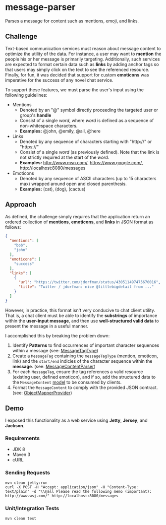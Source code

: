 # message-parser
Parses a message for content such as mentions, emoji, and links.

## Challenge

Text-based communication services must reason about message content to optimize the utility of the data. For instance, a user may want to **mention** the people his or her message is primarily targeting. Additionally, such services are expected to format certain data such as **links** by adding anchor tags so that users may simply click on the text to see the referenced resource. Finally, for fun, it was decided that support for custom **emoticons** was imperative for the success of any novel chat service.

To support these features, we must parse the user's input using the following guidelines:
* Mentions
  * Denoted by an "@" symbol directly proceeding the targeted user or group's **handle**
  * Consist of a single _word_, where _word_ is defined as a sequence of non-whitespace characters.
  * **Examples:** @john, @emily, @all, @here
* Links
  * Denoted by any sequence of characters starting with "http://" or "https://"
  * Consist of a single _word_ (as previously defined). Note that the link is not strictly required at the start of the _word_.
  * **Examples:** http://www.msn.com/, https://www.google.com/, http://localhost:8080/messages
* Emoticons
  * Denoted by any sequence of ASCII characters (up to 15 characters max) wrapped around open and closed parenthesis.
  * **Examples:** (cat), (dog), (cactus)
  
## Approach

As defined, the challenge simply requires that the application return an ordered collection of **mentions**, **emoticons**, and **links** in JSON format as follows:
```json
{
  "mentions": [
    "bob",
    "john"
  ],
  "emoticons": [
    "success"
  ],
  "links": [
    {
      "url": "https://twitter.com/jdorfman/status/430511497475670016",
      "title": "Twitter / jdorfman: nice @littlebigdetail from ..."
    }
  ]
}
```

However, in practice, this format isn't very conducive to chat client utility. That is, a chat client must be able to identify the **substrings** of importance within the **user-input message**, and then use **well-structured valid data** to present the message in a useful manner.

I accomplished this by breaking the problem down:

1. Identify **Patterns** to find occurrences of important character sequences within a message (see: [MessageTagType](/src/main/java/com/jgarcia/messageparser/model/MessageTagType.java))
2. Create a `MessageTag` containing the `messageTagType` (mention, emoticon, link) and the `start/end` indicies of the character sequence within the **message**. (see: [MessageContentParser](/src/main/java/com/jgarcia/messageparser/MessageContentParser.java))
3. For each `MessageTag`, ensure the tag references a valid resource (existing user, defined emoticon), and if so, add the structured data to the `MessageContent` [model](/src/main/java/com/jgarcia/messageparser/model/MessageContent.java) to be consumed by clients.
4. Format the `MessageContent` to comply with the provided JSON contract. (see: [ObjectMapperProvider](/src/main/java/com/jgarcia/messages/provider/ObjectMapperProvider.java))

## Demo

I exposed this functionality as a web service using **Jetty**, **Jersey**, and **Jackson**.

### Requirements
* JDK 8
* Maven 3
* cURL

### Sending Requests
```
mvn clean jetty:run
curl -X POST -H "Accept: application/json" -H "Content-Type: text/plain" -d "\\@all Please read the following memo (important): http://www.wsj.com/" http://localhost:8080/messages
```

### Unit/Integration Tests
```
mvn clean test
```
